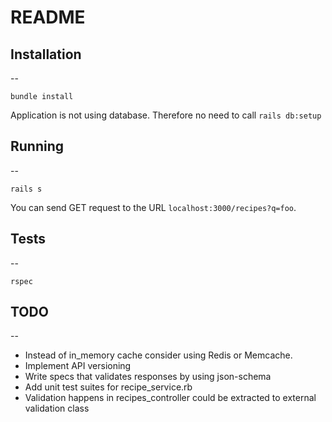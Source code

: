 # README

## Installation
--

```
bundle install
```
Application is not using database. Therefore no need to call `rails db:setup`

## Running
--

```
rails s
```

You can send GET request to the URL `localhost:3000/recipes?q=foo`.

## Tests
--

```
rspec
```

## TODO
--
* Instead of in_memory cache consider using Redis or Memcache.
* Implement API versioning
* Write specs that validates responses by using json-schema
* Add unit test suites for recipe_service.rb
* Validation happens in recipes_controller could be extracted to external validation class
